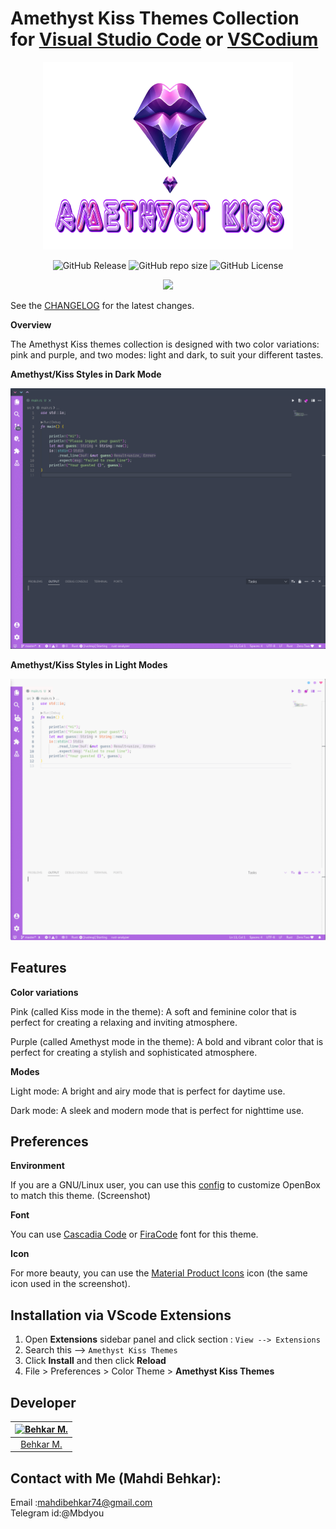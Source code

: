 # Amethyst Kiss Themes Collection for [Visual Studio Code](http://code.visualstudio.com) or [VSCodium](https://vscodium.com/) 
<div align="center">
  <img alt="icon" src="https://raw.githubusercontent.com/Behkar/amethyst_kiss_theme/master/images/amethyst-kiss.png" width="400px" height="300">


![GitHub Release](https://img.shields.io/github/v/release/Behkar/amethyst_kiss_theme)
![GitHub repo size](https://img.shields.io/github/repo-size/Behkar/amethyst_kiss_theme)
![GitHub License](https://img.shields.io/github/license/Behkar/amethyst_kiss_theme)

<a href="https://www.coffeebede.com/mbehkar"><img class="img-fluid" src="https://coffeebede.ir/DashboardTemplateV2/app-assets/images/banner/default-yellow.svg" width="250px"/></a>

  
</div>


See the [CHANGELOG](CHANGELOG.md) for the latest changes.

**Overview**

The Amethyst Kiss themes collection is designed with two color variations: pink and purple, and two modes: light and dark, to suit your different tastes.

**Amethyst/Kiss Styles in Dark Mode**

<img alt="overview" src="https://raw.githubusercontent.com/Behkar/amethyst_kiss_theme/master/images/dark.gif" />

**Amethyst/Kiss Styles in Light Modes**

<img alt="overview" src="https://raw.githubusercontent.com/Behkar/amethyst_kiss_theme/master/images/light.gif" />



## Features

**Color variations**

  Pink (called Kiss mode in the theme): A soft and feminine color that is perfect for creating a relaxing and inviting atmosphere.

  Purple (called Amethyst mode in the theme): A bold and vibrant color that is perfect for creating a stylish and sophisticated atmosphere.

**Modes**

  Light mode: A bright and airy mode that is perfect for daytime use.
  
  Dark mode: A sleek and modern mode that is perfect for nighttime use.

## Preferences
**Environment**

  If you are a GNU/Linux user, you can use this [config](https://github.com/kud04rk/Openbox_Dotfiles/tree/main
) to customize OpenBox to match this theme. (Screenshot)

**Font**

  You can use [Cascadia Code](https://github.com/microsoft/cascadia-code) or [FiraCode](https://github.com/tonsky/FiraCode) font for this theme.

**Icon**

 For more beauty, you can use the  [Material Product Icons](https://github.com/PKief/vscode-material-product-icons) icon (the same icon used in the screenshot).
 
## Installation via VScode Extensions

1. Open **Extensions** sidebar panel and click section :  `View --> Extensions`
2. Search this --> `Amethyst Kiss Themes`
3. Click **Install** and then click **Reload**
4. File > Preferences > Color Theme > **Amethyst Kiss Themes**

## Developer

[![Behkar M.](https://avatars3.githubusercontent.com/u/74659063?v=4&size=100)](https://github.com/Behkar) |
:---: |
[Behkar M.](https://github.com/Behkar) |



## Contact with Me (Mahdi Behkar):
Email :mahdibehkar74@gmail.com </br>
Telegram id:@Mbdyou

